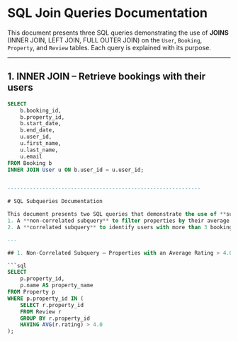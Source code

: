 # SQL Join Queries Documentation

This document presents three SQL queries demonstrating the use of **JOINS** (INNER JOIN, LEFT JOIN, FULL OUTER JOIN) on the `User`, `Booking`, `Property`, and `Review` tables. Each query is explained with its purpose.

---

## 1. INNER JOIN – Retrieve bookings with their users

```sql
SELECT 
    b.booking_id,
    b.property_id,
    b.start_date,
    b.end_date,
    u.user_id,
    u.first_name,
    u.last_name,
    u.email
FROM Booking b
INNER JOIN User u ON b.user_id = u.user_id;


-------------------------------------------------------------

# SQL Subqueries Documentation

This document presents two SQL queries that demonstrate the use of **subqueries**:
1. A **non-correlated subquery** to filter properties by their average rating.
2. A **correlated subquery** to identify users with more than 3 bookings.

---

## 1. Non-Correlated Subquery – Properties with an Average Rating > 4.0

```sql
SELECT 
    p.property_id,
    p.name AS property_name
FROM Property p
WHERE p.property_id IN (
    SELECT r.property_id
    FROM Review r
    GROUP BY r.property_id
    HAVING AVG(r.rating) > 4.0
);
